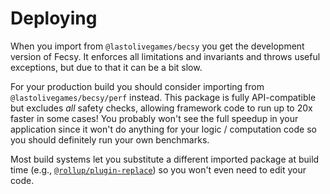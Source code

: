 # Deploying

When you import from `@lastolivegames/becsy` you get the development version of Fecsy. It enforces all limitations and invariants and throws useful exceptions, but due to that it can be a bit slow.

For your production build you should consider importing from `@lastolivegames/becsy/perf` instead. This package is fully API-compatible but excludes _all_ safety checks, allowing framework code to run up to 20x faster in some cases! You probably won't see the full speedup in your application since it won't do anything for your logic / computation code so you should definitely run your own benchmarks.

Most build systems let you substitute a different imported package at build time (e.g., [`@rollup/plugin-replace`](https://www.npmjs.com/package/@rollup/plugin-replace)) so you won't even need to edit your code.
